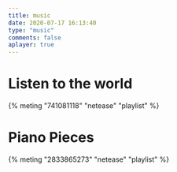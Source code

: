 ```yaml
---
title: music
date: 2020-07-17 16:13:40
type: "music"
comments: false
aplayer: true
---
```


# Listen to the world

{% meting "741081118" "netease" "playlist" %}

# Piano Pieces

{% meting "2833865273" "netease" "playlist" %}
